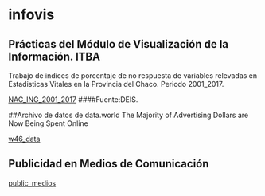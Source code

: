 # infovis

## Prácticas del Módulo de Visualización de la Información. ITBA

Trabajo de indices de porcentaje de no respuesta de variables relevadas en Estadisticas Vitales en la Provincia del Chaco.
Periodo 2001_2017.


  [NAC_ING_2001_2017](https://cdlezana.github.io/infovis/Nac_NR_2001.html)
  ####Fuente:DEIS.

##Archivo de datos de data.world
The Majority of Advertising Dollars are Now Being Spent Online

  [w46_data](https://cdlezana.github.io/infovis/w46_data.tsv)


## Publicidad en Medios de Comunicación
  [public_medios](https:/cdlezana.github.io/infovis/public_medios.html)

